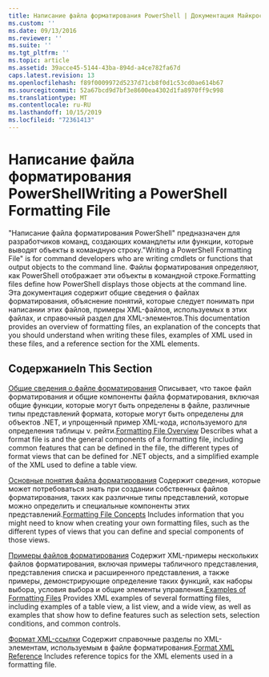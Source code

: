 ```yaml
---
title: Написание файла форматирования PowerShell | Документация Майкрософт
ms.custom: ''
ms.date: 09/13/2016
ms.reviewer: ''
ms.suite: ''
ms.tgt_pltfrm: ''
ms.topic: article
ms.assetid: 39acce45-5144-43ba-894d-a4ce782fa67d
caps.latest.revision: 13
ms.openlocfilehash: f89f0009972d5237d71cb8f0d1c53cd0ae614b67
ms.sourcegitcommit: 52a67bcd9d7bf3e8600ea4302d1fa8970ff9c998
ms.translationtype: MT
ms.contentlocale: ru-RU
ms.lasthandoff: 10/15/2019
ms.locfileid: "72361413"
---
```

# <a name="writing-a-powershell-formatting-file"></a><span data-ttu-id="e0178-102">Написание файла форматирования PowerShell</span><span class="sxs-lookup"><span data-stu-id="e0178-102">Writing a PowerShell Formatting File</span></span>

<span data-ttu-id="e0178-103">"Написание файла форматирования PowerShell" предназначен для разработчиков команд, создающих командлеты или функции, которые выводят объекты в командную строку.</span><span class="sxs-lookup"><span data-stu-id="e0178-103">"Writing a PowerShell Formatting File" is for command developers who are writing cmdlets or functions that output objects to the command line.</span></span> <span data-ttu-id="e0178-104">Файлы форматирования определяют, как PowerShell отображает эти объекты в командной строке.</span><span class="sxs-lookup"><span data-stu-id="e0178-104">Formatting files define how PowerShell displays those objects at the command line.</span></span> <span data-ttu-id="e0178-105">Эта документация содержит общие сведения о файлах форматирования, объяснение понятий, которые следует понимать при написании этих файлов, примеры XML-файлов, используемых в этих файлах, и справочный раздел для XML-элементов.</span><span class="sxs-lookup"><span data-stu-id="e0178-105">This documentation provides an overview of formatting files, an explanation of the concepts that you should understand when writing these files, examples of XML used in these files, and a reference section for the XML elements.</span></span>

## <a name="in-this-section"></a><span data-ttu-id="e0178-106">Содержание</span><span class="sxs-lookup"><span data-stu-id="e0178-106">In This Section</span></span>

<span data-ttu-id="e0178-107">[Общие сведения о файле форматирования](./formatting-file-overview.md) Описывает, что такое файл форматирования и общие компоненты файла форматирования, включая общие функции, которые могут быть определены в файле, различные типы представлений формата, которые могут быть определены для объектов .NET, и упрощенный пример XML-кода, используемого для определения таблицы v. рейти.</span><span class="sxs-lookup"><span data-stu-id="e0178-107">[Formatting File Overview](./formatting-file-overview.md) Describes what a format file is and the general components of a formatting file, including common features that can be defined in the file, the different types of format views that can be defined for .NET objects, and a simplified example of the XML used to define a table view.</span></span>

<span data-ttu-id="e0178-108">[Основные понятия файла форматирования](./formatting-file-concepts.md) Содержит сведения, которые может потребоваться знать при создании собственных файлов форматирования, таких как различные типы представлений, которые можно определить и специальные компоненты этих представлений.</span><span class="sxs-lookup"><span data-stu-id="e0178-108">[Formatting File Concepts](./formatting-file-concepts.md) Includes information that you might need to know when creating your own formatting files, such as the different types of views that you can define and special components of those views.</span></span>

<span data-ttu-id="e0178-109">[Примеры файлов форматирования](./examples-of-formatting-files.md) Содержит XML-примеры нескольких файлов форматирования, включая примеры табличного представления, представления списка и расширенного представления, а также примеры, демонстрирующие определение таких функций, как наборы выбора, условия выбора и общие элементы управления.</span><span class="sxs-lookup"><span data-stu-id="e0178-109">[Examples of Formatting Files](./examples-of-formatting-files.md) Provides XML examples of several formatting files, including examples of a table view, a list view, and a wide view, as well as examples that show how to define features such as selection sets, selection conditions, and common controls.</span></span>

<span data-ttu-id="e0178-110">[Формат XML-ссылки](./format-schema-xml-reference.md) Содержит справочные разделы по XML-элементам, используемым в файле форматирования.</span><span class="sxs-lookup"><span data-stu-id="e0178-110">[Format XML Reference](./format-schema-xml-reference.md) Includes reference topics for the XML elements used in a formatting file.</span></span>
